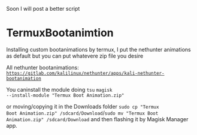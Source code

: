 Soon I will post a better script


# TermuxBootanimtion
Installing custom bootanimations by termux, I put the nethunter animations as default but you can put whatevere zip file you desire

All nethunter bootanimations:
<code>https://gitlab.com/kalilinux/nethunter/apps/kali-nethunter-bootanimation</code>

You caninstall the module doing
<code>tsu</code>
<code>magisk --install-module "Termux Boot Animation.zip"</code>

or moving/copying it in the Downloads folder 
<code>sudo cp "Termux Boot Animation.zip" /sdcard/Download</code>/<code>sudo mv "Termux Boot Animation.zip" /sdcard/Download</code>
and then flashing it by Magisk Manager app.

